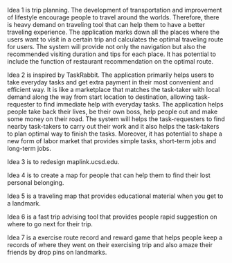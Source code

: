 Idea 1 is trip planning. The development of transportation and improvement of lifestyle encourage people to travel around the worlds. Therefore, there is heavy demand on traveling tool that can help them to have a better traveling experience. The application marks down all the places where the users want to visit in a certain trip and calculates the optimal traveling route for users. The system will provide not only the navigation but also the recommended visiting duration and tips for each place. It has potential to include the function of restaurant recommendation on the optimal route. 


Idea 2 is inspired by TaskRabbit. The application primarily helps users to take everyday tasks and get extra payment in their most convenient and efficient way. It is like a marketplace that matches the task-taker with local demand along the way from start location to destination, allowing task-requester to find immediate help with everyday tasks. The application helps people take back their lives, be their own boss, help people out and make some money on their road. The system will helps the task-requesters to find nearby task-takers to carry out their work and it also helps the task-takers to plan optimal way to finish the tasks. Moreover, it has potential to shape a new form of labor market that provides simple tasks, short-term jobs and long-term jobs.


Idea 3 is to redesign maplink.ucsd.edu. 


Idea 4 is to create a map for people that can help them to find their lost personal belonging. 


Idea 5 is a traveling map that provides educational material when you get to a landmark.

Idea 6 is a fast trip advising tool that provides people rapid suggestion on where to go next for their trip.

Idea 7 is a exercise route record and reward game that helps people keep a records of where they went on their exercising trip and also amaze their friends by drop pins on landmarks.
